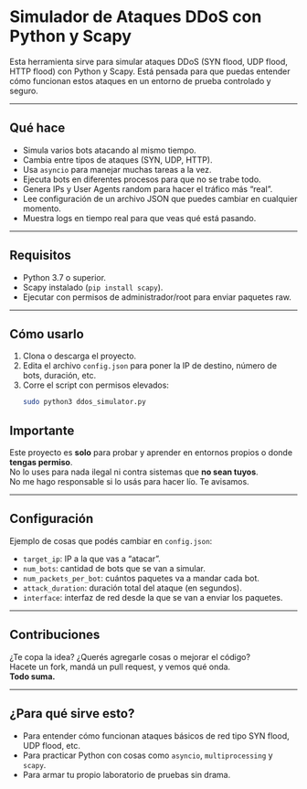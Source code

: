 # Simulador de Ataques DDoS con Python y Scapy

Esta herramienta sirve para simular ataques DDoS (SYN flood, UDP flood, HTTP flood) con Python y Scapy. Está pensada para que puedas entender cómo funcionan estos ataques en un entorno de prueba controlado y seguro.

---

## Qué hace

- Simula varios bots atacando al mismo tiempo.
- Cambia entre tipos de ataques (SYN, UDP, HTTP).
- Usa `asyncio` para manejar muchas tareas a la vez.
- Ejecuta bots en diferentes procesos para que no se trabe todo.
- Genera IPs y User Agents random para hacer el tráfico más “real”.
- Lee configuración de un archivo JSON que puedes cambiar en cualquier momento.
- Muestra logs en tiempo real para que veas qué está pasando.

---

## Requisitos

- Python 3.7 o superior.
- Scapy instalado (`pip install scapy`).
- Ejecutar con permisos de administrador/root para enviar paquetes raw.

---

## Cómo usarlo

1. Clona o descarga el proyecto.
2. Edita el archivo `config.json` para poner la IP de destino, número de bots, duración, etc.
3. Corre el script con permisos elevados:
   ```bash
   sudo python3 ddos_simulator.py


## Importante  
Este proyecto es **solo** para probar y aprender en entornos propios o donde **tengas permiso**.  
No lo uses para nada ilegal ni contra sistemas que **no sean tuyos**.  
No me hago responsable si lo usás para hacer lío. Te avisamos.

---

## Configuración  

Ejemplo de cosas que podés cambiar en `config.json`:

- `target_ip`: IP a la que vas a “atacar”.
- `num_bots`: cantidad de bots que se van a simular.
- `num_packets_per_bot`: cuántos paquetes va a mandar cada bot.
- `attack_duration`: duración total del ataque (en segundos).
- `interface`: interfaz de red desde la que se van a enviar los paquetes.

---

## Contribuciones  

¿Te copa la idea? ¿Querés agregarle cosas o mejorar el código?  
Hacete un fork, mandá un pull request, y vemos qué onda.  
**Todo suma.**

---

## ¿Para qué sirve esto?

- Para entender cómo funcionan ataques básicos de red tipo SYN flood, UDP flood, etc.
- Para practicar Python con cosas como `asyncio`, `multiprocessing` y `scapy`.
- Para armar tu propio laboratorio de pruebas sin drama.

